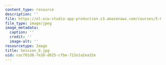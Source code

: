 ```yaml
---
content_type: resource
description: ''
file: https://ol-ocw-studio-app-production.s3.amazonaws.com/courses/5-07sc-biological-chemistry-i-fall-2013/cacf01d87e38d625cfbe722e1a2ea32e_Session_6.jpg
file_type: image/jpeg
image_metadata:
  caption: ''
  credit: ''
  image-alt: ''
resourcetype: Image
title: Session_6.jpg
uid: cacf01d8-7e38-d625-cfbe-722e1a2ea32e
---
```

